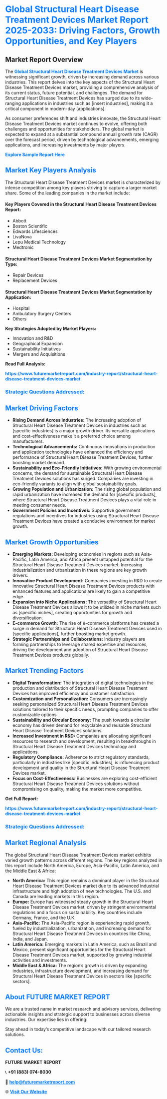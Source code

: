 <h1 style="color: #007BFF;">Global Structural Heart Disease Treatment Devices Market Report 2025-2033: Driving Factors, Growth Opportunities, and Key Players</h1>

<section id="overview">
<h2>Market Report Overview</h2>
<p>The <a href="https://www.futuremarketreport.com/industry-report/structural-heart-disease-treatment-devices-market" style="color: #007BFF; text-decoration: none;"><strong>Global Structural Heart Disease Treatment Devices Market</strong></a> is witnessing significant growth, driven by increasing demand across various industries. This report delves into the key aspects of the Structural Heart Disease Treatment Devices market, providing a comprehensive analysis of its current status, future potential, and challenges. The demand for Structural Heart Disease Treatment Devices has surged due to its wide-ranging applications in industries such as [insert industries], making it a critical component in modern-day [applications].</p>
<p>As consumer preferences shift and industries innovate, the Structural Heart Disease Treatment Devices market continues to evolve, offering both challenges and opportunities for stakeholders. The global market is expected to expand at a substantial compound annual growth rate (CAGR) over the forecast period, driven by technological advancements, emerging applications, and increasing investments by major players.</p>
</section>

<section id="overview">
<p><a href="https://www.futuremarketreport.com/request-sample/reportId=101524" style="color: #007BFF; text-decoration: none;"><strong>Explore Sample Report Here</strong></a></p>
</section>

<section id="key-players">
<h2 style="color: #007BFF;">Market Key Players Analysis</h2>
<p>The Structural Heart Disease Treatment Devices market is characterized by intense competition among key players striving to capture a larger market share. Some of the leading companies in the market include:</p>
<h4>Key Players Covered in the Structural Heart Disease Treatment Devices Report:</h4>
<ul><li>Abbott</li><li>Boston Scientific</li><li>Edwards Lifesciences</li><li>LivaNova</li><li>Lepu Medical Technology</li><li>Medtronic</li></ul>
<h4>Structural Heart Disease Treatment Devices Market Segmentation by Type:</h4>
<ul><li>Repair Devices</li><li>Replacement Devices</li></ul>

<h4>Structural Heart Disease Treatment Devices Market Segmentation by Application:</h4>
<ul><li>Hospital</li><li>Ambulatory Surgery Centers</li><li>Others</li></ul>
<p><strong>Key Strategies Adopted by Market Players:</strong></p>
<ul>
<li>Innovation and R&D</li>
<li>Geographical Expansion</li>
<li>Sustainability Initiatives</li>
<li>Mergers and Acquisitions</li>
</ul>
</section>

<section>
<p><strong>Read Full Analysis: </strong></p><a href="https://www.futuremarketreport.com/industry-report/structural-heart-disease-treatment-devices-market" style="color: #007BFF; text-decoration: none;"><strong>https://www.futuremarketreport.com/industry-report/structural-heart-disease-treatment-devices-market</strong></a>
<h3 style="color: #007BFF;">Strategic Questions Addressed:</h3>
</section>

<section id="driving-factors">
<h2 style="color: #007BFF;">Market Driving Factors</h2>
<ul>
<li><strong>Rising Demand Across Industries:</strong> The increasing adoption of Structural Heart Disease Treatment Devices in industries such as [specific industries] is a major growth driver. Its versatile applications and cost-effectiveness make it a preferred choice among manufacturers.</li>
<li><strong>Technological Advancements:</strong> Continuous innovations in production and application technologies have enhanced the efficiency and performance of Structural Heart Disease Treatment Devices, further boosting market demand.</li>
<li><strong>Sustainability and Eco-Friendly Initiatives:</strong> With growing environmental concerns, the demand for sustainable Structural Heart Disease Treatment Devices solutions has surged. Companies are investing in eco-friendly variants to align with global sustainability goals.</li>
<li><strong>Growing Population and Urbanization:</strong> The rising global population and rapid urbanization have increased the demand for [specific products], where Structural Heart Disease Treatment Devices plays a vital role in meeting consumer needs.</li>
<li><strong>Government Policies and Incentives:</strong> Supportive government regulations and incentives for industries using Structural Heart Disease Treatment Devices have created a conducive environment for market growth.</li>
</ul>
</section>

<section id="growth-opportunities">
<h2 style="color: #007BFF;">Market Growth Opportunities</h2>
<ul>
<li><strong>Emerging Markets:</strong> Developing economies in regions such as Asia-Pacific, Latin America, and Africa present untapped potential for the Structural Heart Disease Treatment Devices market. Increasing industrialization and urbanization in these regions are key growth drivers.</li>
<li><strong>Innovative Product Development:</strong> Companies investing in R&D to create innovative Structural Heart Disease Treatment Devices products with enhanced features and applications are likely to gain a competitive edge.</li>
<li><strong>Expansion into Niche Applications:</strong> The versatility of Structural Heart Disease Treatment Devices allows it to be utilized in niche markets such as [specific niches], creating opportunities for growth and diversification.</li>
<li><strong>E-commerce Growth:</strong> The rise of e-commerce platforms has created a surge in demand for Structural Heart Disease Treatment Devices used in [specific applications], further boosting market growth.</li>
<li><strong>Strategic Partnerships and Collaborations:</strong> Industry players are forming partnerships to leverage shared expertise and resources, driving the development and adoption of Structural Heart Disease Treatment Devices products globally.</li>
</ul>
</section>

<section id="trending-factors">
<h2 style="color: #007BFF;">Market Trending Factors</h2>
<ul>
<li><strong>Digital Transformation:</strong> The integration of digital technologies in the production and distribution of Structural Heart Disease Treatment Devices has improved efficiency and customer satisfaction.</li>
<li><strong>Customization and Personalization:</strong> Consumers are increasingly seeking personalized Structural Heart Disease Treatment Devices solutions tailored to their specific needs, prompting companies to offer customizable options.</li>
<li><strong>Sustainability and Circular Economy:</strong> The push towards a circular economy has driven demand for recyclable and reusable Structural Heart Disease Treatment Devices solutions.</li>
<li><strong>Increased Investment in R&D:</strong> Companies are allocating significant resources to research and development, resulting in breakthroughs in Structural Heart Disease Treatment Devices technology and applications.</li>
<li><strong>Regulatory Compliance:</strong> Adherence to strict regulatory standards, particularly in industries like [specific industries], is influencing product development and quality in the Structural Heart Disease Treatment Devices market.</li>
<li><strong>Focus on Cost-Effectiveness:</strong> Businesses are exploring cost-efficient Structural Heart Disease Treatment Devices solutions without compromising on quality, making the market more competitive.</li>
</ul>
</section>

<section>
<p><strong>Get Full Report: </strong></p><a href="https://www.futuremarketreport.com/industry-report/structural-heart-disease-treatment-devices-market" style="color: #007BFF; text-decoration: none;"><strong>https://www.futuremarketreport.com/industry-report/structural-heart-disease-treatment-devices-market</strong></a>
<h3 style="color: #007BFF;">Strategic Questions Addressed:</h3>
</section>


<section id="regional-analysis">
<h2 style="color: #007BFF;">Market Regional Analysis</h2>
<p>The global Structural Heart Disease Treatment Devices market exhibits varied growth patterns across different regions. The key regions analyzed in this report include North America, Europe, Asia-Pacific, Latin America, and the Middle East & Africa:</p>
<ul>
<li><strong>North America:</strong> This region remains a dominant player in the Structural Heart Disease Treatment Devices market due to its advanced industrial infrastructure and high adoption of new technologies. The U.S. and Canada are leading markets in this region.</li>
<li><strong>Europe:</strong> Europe has witnessed steady growth in the Structural Heart Disease Treatment Devices market, driven by stringent environmental regulations and a focus on sustainability. Key countries include Germany, France, and the U.K.</li>
<li><strong>Asia-Pacific:</strong> The Asia-Pacific region is experiencing rapid growth, fueled by industrialization, urbanization, and increasing demand for Structural Heart Disease Treatment Devices in countries like China, India, and Japan.</li>
<li><strong>Latin America:</strong> Emerging markets in Latin America, such as Brazil and Mexico, present significant opportunities for the Structural Heart Disease Treatment Devices market, supported by growing industrial activities and investments.</li>
<li><strong>Middle East & Africa:</strong> The region’s growth is driven by expanding industries, infrastructure development, and increasing demand for Structural Heart Disease Treatment Devices in sectors like [specific sectors].</li>
</ul>
</section>

<footer>
<h2 style="color: #007BFF;">About FUTURE MARKET REPORT</h2>
<p>We are a trusted name in market research and advisory services, delivering actionable insights and strategic support to businesses across diverse industries. Our expertise lies in offering:</p>

<p>Stay ahead in today’s competitive landscape with our tailored research solutions.</p>

<h2 style="color: #007BFF;">Contact Us:</h2>
<p><strong>FUTURE MARKET REPORT</strong></p>
<p>📞 <strong>+91 (883) 074-8030</strong></p>
<p>📧 <strong><a href="mailto:help@futuremarketreport.com" style="color: #007BFF;">help@futuremarketreport.com</a></strong></p>
<p>🌐 <strong><a href="https://www.futuremarketreport.com/" style="color: #007BFF;">Visit Our Website</a></strong></p>
</footer>